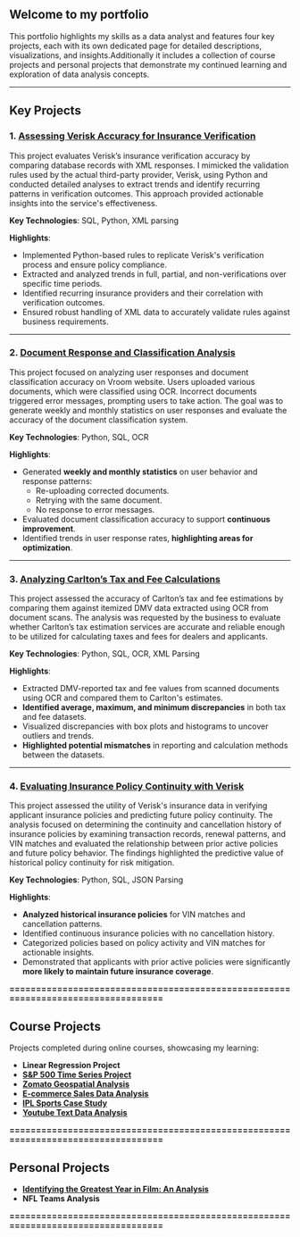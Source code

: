 ## Welcome to my portfolio

This portfolio highlights my skills as a data analyst and features four key projects, each with its own dedicated page for detailed descriptions, visualizations, and insights.Additionally it includes a collection of course projects and personal projects that demonstrate my continued learning and exploration of data analysis concepts.

---

## Key Projects

### 1. [Assessing Verisk Accuracy for Insurance Verification](https://srdjan-injac.github.io/Verisk-Accuracy/)

This project evaluates Verisk’s insurance verification accuracy by comparing database records with XML responses. I mimicked the validation rules used by the actual third-party provider, Verisk, using Python and conducted detailed analyses to extract trends and identify recurring patterns in verification outcomes. This approach provided actionable insights into the service's effectiveness.

**Key Technologies**: SQL, Python, XML parsing

**Highlights**:
- Implemented Python-based rules to replicate Verisk's verification process and ensure policy compliance.
- Extracted and analyzed trends in full, partial, and non-verifications over specific time periods.
- Identified recurring insurance providers and their correlation with verification outcomes.
- Ensured robust handling of XML data to accurately validate rules against business requirements.

---

### 2. [Document Response and Classification Analysis](https://srdjan-injac.github.io/doc_classification_stats/)

This project focused on analyzing user responses and document classification accuracy on Vroom website. Users uploaded various documents, which were classified using OCR. Incorrect documents triggered error messages, prompting users to take action. The goal was to generate weekly and monthly statistics on user responses and evaluate the accuracy of the document classification system.

**Key Technologies**: Python, SQL, OCR

**Highlights**:
- Generated **weekly and monthly statistics** on user behavior and response patterns:
  - Re-uploading corrected documents.
  - Retrying with the same document.
  - No response to error messages.
- Evaluated document classification accuracy to support **continuous improvement**.
- Identified trends in user response rates, **highlighting areas for optimization**.

---

### 3. [Analyzing Carlton’s Tax and Fee Calculations](https://srdjan-injac.github.io/carlton_tax_accuracy/)

This project assessed the accuracy of Carlton’s tax and fee estimations by comparing them against itemized DMV data extracted using OCR from document scans. The analysis was requested by the business to evaluate whether Carlton’s tax estimation services are accurate and reliable enough to be utilized for calculating taxes and fees for dealers and applicants.

**Key Technologies**: Python, SQL, OCR, XML Parsing

**Highlights**:
- Extracted DMV-reported tax and fee values from scanned documents using OCR and compared them to Carlton's estimates.
- **Identified average, maximum, and minimum discrepancies** in both tax and fee datasets.
- Visualized discrepancies with box plots and histograms to uncover outliers and trends.
- **Highlighted potential mismatches** in reporting and calculation methods between the datasets.

---

### 4. [Evaluating Insurance Policy Continuity with Verisk](https://srdjan-injac.github.io/active_insurance_policies/)

This project assessed the utility of Verisk's insurance data in verifying applicant insurance policies and predicting future policy continuity. The analysis focused on determining the continuity and cancellation history of insurance policies by examining transaction records, renewal patterns, and VIN matches and evaluated the relationship between prior active policies and future policy behavior. The findings highlighted the predictive value of historical policy continuity for risk mitigation.

**Key Technologies**: Python, SQL, JSON Parsing

**Highlights**:
- **Analyzed historical insurance policies** for VIN matches and cancellation patterns.
- Identified continuous insurance policies with no cancellation history.
- Categorized policies based on policy activity and VIN matches for actionable insights.
- Demonstrated that applicants with prior active policies were significantly **more likely to maintain future insurance coverage**.

**==================================================================================**

## Course Projects

Projects completed during online courses, showcasing my learning:

- **Linear Regression Project**
- [**S&P 500 Time Series Project**](https://github.com/srdjan-injac/course_projects/tree/main/s%26p_timeseries)
- [**Zomato Geospatial Analysis**](https://github.com/srdjan-injac/course_projects/tree/main/zomato_geospatial)
- [**E-commerce Sales Data Analysis**](https://github.com/srdjan-injac/course_projects/tree/main/ecommerce_sale)
- [**IPL Sports Case Study**](https://github.com/srdjan-injac/course_projects/tree/main/ipl_sports_case_analysis)
- [**Youtube Text Data Analysis**](https://github.com/srdjan-injac/course_projects/tree/main/youtube_text_analysis)

**==================================================================================**

## Personal Projects

- [**Identifying the Greatest Year in Film: An Analysis**](https://github.com/srdjan-injac/greatest_year_in_film)
- **NFL Teams Analysis**

**==================================================================================**
